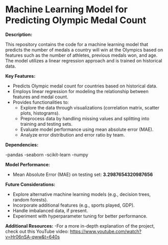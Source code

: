 # Machine Learning Model for Predicting Olympic Medal Count

**Description:**

This repository contains the code for a machine learning model that predicts the number of medals a country will win at the Olympics based on features such as the number of athletes, previous medals won, and age. The model utilizes a linear regression approach and is trained on historical data.

**Key Features:**

- Predicts Olympic medal count for countries based on historical data.
- Employs linear regression for modeling the relationship between features and medal count.
- Provides functionalities to:
    - Explore the data through visualizations (correlation matrix, scatter plots, histograms).
    - Preprocess data by handling missing values and splitting into training and testing sets.
    - Evaluate model performance using mean absolute error (MAE).
    - Analyze error distribution and error ratio by team.

**Dependencies:**

-pandas
-seaborn
-scikit-learn
-numpy

**Model Performance:**

- Mean Absolute Error (MAE) on testing set: **3.2987654320987656**

**Future Considerations:**

- Explore alternative machine learning models (e.g., decision trees, random forests).
- Incorporate additional features (e.g., sports played, GDP).
- Handle imbalanced data, if present.
- Experiment with hyperparameter tuning for better performance.



**Additional Resources:**
-For a more in-depth explanation of the project, check out this YouTube video: https://www.youtube.com/watch?v=Hr06nSA-qww&t=640s





